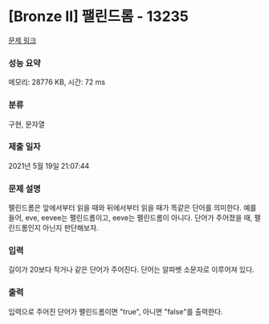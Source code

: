 # [Bronze II] 팰린드롬 - 13235 

[문제 링크](https://www.acmicpc.net/problem/13235) 

### 성능 요약

메모리: 28776 KB, 시간: 72 ms

### 분류

구현, 문자열

### 제출 일자

2021년 5월 19일 21:07:44

### 문제 설명

<p>팰린드롬은 앞에서부터 읽을 때와 뒤에서부터 읽을 때가 똑같은 단어를 의미한다. 예를 들어, eve, eevee는 팰린드롬이고, eeve는 팰린드롬이 아니다. 단어가 주어졌을 때, 팰린드롬인지 아닌지 판단해보자.</p>

### 입력 

 <p>길이가 20보다 작거나 같은 단어가 주어진다. 단어는 알파벳 소문자로 이루어져 있다.</p>

### 출력 

 <p>입력으로 주어진 단어가 팰린드롬이면 "true", 아니면 "false"를 출력한다.</p>

